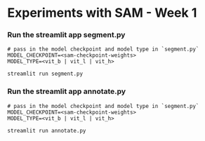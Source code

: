 # Experiments with SAM - Week 1

### Run the streamlit app segment.py
```
# pass in the model checkpoint and model type in `segment.py`
MODEL_CHECKPOINT=<sam-checkpoint-weights> 
MODEL_TYPE=<vit_b | vit_l | vit_h>

streamlit run segment.py
```


### Run the streamlit app annotate.py
```
# pass in the model checkpoint and model type in `segment.py`
MODEL_CHECKPOINT=<sam-checkpoint-weights> 
MODEL_TYPE=<vit_b | vit_l | vit_h>

streamlit run annotate.py
```